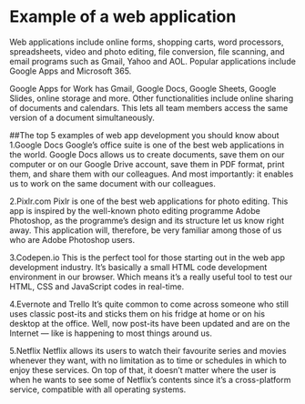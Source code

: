 # Example of a web application
Web applications include online forms, shopping carts, word processors, spreadsheets, video and photo editing, file conversion, file scanning, and email programs such as Gmail, Yahoo and AOL. Popular applications include Google Apps and Microsoft 365.

Google Apps for Work has Gmail, Google Docs, Google Sheets, Google Slides, online storage and more. Other functionalities include online sharing of documents and calendars. This lets all team members access the same version of a document simultaneously.

##The top 5 examples of web app development you should know about
1.Google Docs
Google’s office suite is one of the best web applications in the world. Google Docs allows us to create documents, save them on our computer or on our Google Drive account, save them in PDF format, print them, and share them with our colleagues. And most importantly: it enables us to work on the same document with our colleagues.

2.Pixlr.com
Pixlr is one of the best web applications for photo editing. This app is inspired by the well-known photo editing programme Adobe Photoshop, as the programme’s design and its structure let us know right away. This application will, therefore, be very familiar among those of us who are Adobe Photoshop users.

3.Codepen.io
This is the perfect tool for those starting out in the web app development industry. It’s basically a small HTML code development environment in our browser. Which means it’s a really useful tool to test our HTML, CSS and JavaScript codes in real-time.

4.Evernote and Trello
It’s quite common to come across someone who still uses classic post-its and sticks them on his fridge at home or on his desktop at the office. Well, now post-its have been updated and are on the Internet — like is happening to most things around us.

5.Netflix
Netflix allows its users to watch their favourite series and movies whenever they want, with no limitation as to time or schedules in which to enjoy these services. On top of that, it doesn’t matter where the user is when he wants to see some of Netflix’s contents since it’s a cross-platform service, compatible with all operating systems.
